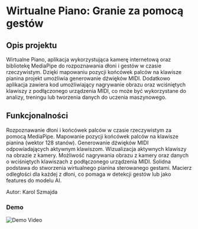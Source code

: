 # Wirtualne Piano: Granie za pomocą gestów

## Opis projektu
Wirtualne Piano, aplikacja wykorzystująca kamerę internetową oraz bibliotekę MediaPipe do rozpoznawania dłoni i gestów w czasie rzeczywistym. Dzięki mapowaniu pozycji końcówek palców na klawisze pianina projekt umożliwia generowanie dźwięków MIDI. Dodatkowo aplikacja zawiera kod umożliwiający nagrywanie obrazu oraz wciśniętych klawiszy z podłączonego urządzenia MIDI, co może być wykorzystane do analizy, treningu lub tworzenia danych do uczenia maszynowego.

## Funkcjonalności
Rozpoznawanie dłoni i końcówek palców w czasie rzeczywistym za pomocą MediaPipe.
Mapowanie pozycji końcówek palców na klawisze pianina (wektor 128 stanów).
Generowanie dźwięków MIDI odpowiadających aktywnym klawiszom.
Wizualizacja aktywnych klawiszy na obrazie z kamery.
Możliwość nagrywania obrazu z kamery oraz danych o wciśniętych klawiszach z podłączonego urządzenia MIDI.
Solidna podstawa do stworzenia wirtualnego pianina sterowanego gestami.
Macierz odległości dla każdej z dłoni, co pomaga w detekcji gestów lub jako features do modelu AI.

Autor: Karol Szmajda

### Demo
![Demo Video](x.gif)
